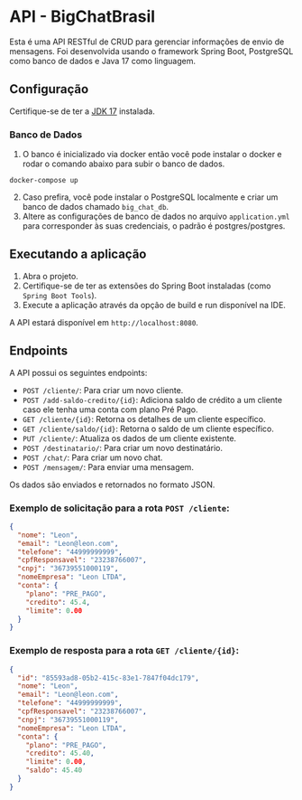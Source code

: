 # API - BigChatBrasil

Esta é uma API RESTful de CRUD para gerenciar informações de envio de mensagens. Foi desenvolvida usando o framework
Spring Boot, PostgreSQL como banco de dados e Java 17 como linguagem.

## Configuração

Certifique-se de ter a [JDK 17](https://www.oracle.com/java/technologies/javase/jdk17-archive-downloads.html) instalada.

### Banco de Dados

1. O banco é inicializado via docker então você pode instalar o docker e rodar o comando abaixo para subir o banco de
   dados.

```
docker-compose up
```

2. Caso prefira, você pode instalar o PostgreSQL localmente e criar um banco de dados chamado `big_chat_db`.
3. Altere as configurações de banco de dados no arquivo `application.yml` para corresponder às suas credenciais, o
   padrão é postgres/postgres.

## Executando a aplicação

1. Abra o projeto.
2. Certifique-se de ter as extensões do Spring Boot instaladas (como `Spring Boot Tools`).
3. Execute a aplicação através da opção de build e run disponível na IDE.

A API estará disponível em `http://localhost:8080`.

## Endpoints

A API possui os seguintes endpoints:

- `POST /cliente/`: Para criar um novo cliente.
- `POST /add-saldo-credito/{id}`: Adiciona saldo de crédito a um cliente caso ele tenha uma conta com plano Pré Pago.
- `GET /cliente/{id}`: Retorna os detalhes de um cliente específico.
- `GET /cliente/saldo/{id}`: Retorna o saldo de um cliente específico.
- `PUT /cliente/`: Atualiza os dados de um cliente existente.
- `POST /destinatario/`: Para criar um novo destinatário.
- `POST /chat/`: Para criar um novo chat.
- `POST /mensagem/`: Para enviar uma mensagem.

Os dados são enviados e retornados no formato JSON.

### Exemplo de solicitação para a rota `POST /cliente`:

```json
{
  "nome": "Leon",
  "email": "Leon@leon.com",
  "telefone": "44999999999",
  "cpfResponsavel": "23238766007",
  "cnpj": "36739551000119",
  "nomeEmpresa": "Leon LTDA",
  "conta": {
    "plano": "PRE_PAGO",
    "credito": 45.4,
    "limite": 0.00
  }
}
```

### Exemplo de resposta para a rota `GET /cliente/{id}`:

```json
{
  "id": "85593ad8-05b2-415c-83e1-7847f04dc179",
  "nome": "Leon",
  "email": "Leon@leon.com",
  "telefone": "44999999999",
  "cpfResponsavel": "23238766007",
  "cnpj": "36739551000119",
  "nomeEmpresa": "Leon LTDA",
  "conta": {
    "plano": "PRE_PAGO",
    "credito": 45.40,
    "limite": 0.00,
    "saldo": 45.40
  }
}
```
